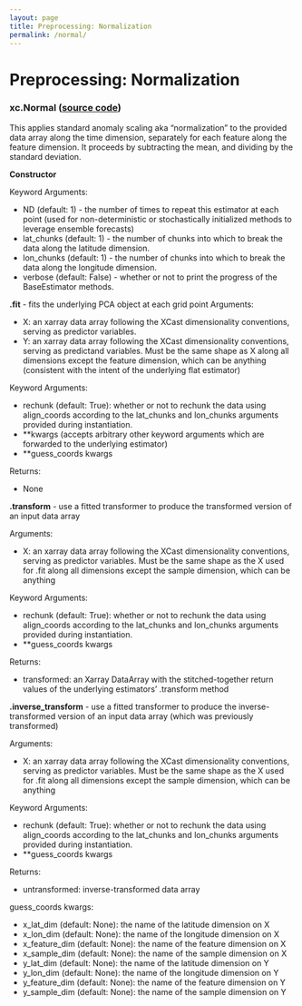 ```yaml
---
layout: page 
title: Preprocessing: Normalization
permalink: /normal/
---
```


# Preprocessing: Normalization
### xc.Normal ([source code](https://github.com/kjhall01/xcast/blob/b1764eaa1bfaf17c85447f6571caf016a13b2915/src/preprocessing/normal.py#L3))

This applies standard anomaly scaling aka “normalization” to the provided data array along the time dimension, separately for each feature along the feature dimension. It proceeds by subtracting the mean, and dividing by the standard deviation. 

**Constructor** 

Keyword Arguments: 
- ND (default: 1) - the number of times to repeat this estimator at each point (used for non-deterministic or stochastically initialized methods to leverage ensemble forecasts) 
- lat_chunks (default: 1) - the number of chunks into which to break the data along the latitude dimension.
- lon_chunks (default: 1) - the number of chunks into which to break the data along the longitude dimension.
- verbose (default: False) - whether or not to print the progress of the BaseEstimator methods.

**.fit** - fits the underlying PCA object at each grid point 
Arguments: 
- X: an xarray data array following the XCast dimensionality conventions, serving as predictor variables.
- Y: an xarray data array following the XCast dimensionality conventions, serving as predictand variables. Must be the same shape as X along all dimensions except the feature dimension, which can be anything (consistent with the intent of the underlying flat estimator) 

Keyword Arguments:
- rechunk (default: True): whether or not to rechunk the data using align_coords according to the lat_chunks and lon_chunks arguments provided during instantiation.
- **kwargs (accepts arbitrary other keyword arguments which are forwarded to the underlying estimator) 
- **guess_coords kwargs

Returns: 
- None

**.transform** - use a fitted transformer to produce the transformed version of an input data array
 
Arguments: 
- X: an xarray data array following the XCast dimensionality conventions, serving as predictor variables. Must be the same shape as the X used for .fit along all dimensions except the sample dimension, which can be anything

Keyword Arguments:
- rechunk (default: True): whether or not to rechunk the data using align_coords according to the lat_chunks and lon_chunks arguments provided during instantiation.
- **guess_coords kwargs

Returns: 
- transformed: an Xarray DataArray with the stitched-together return values of the underlying estimators’ .transform method

**.inverse_transform** - use a fitted transformer to produce the inverse-transformed version of an input data array (which was previously transformed) 
 
Arguments: 
- X: an xarray data array following the XCast dimensionality conventions, serving as predictor variables. Must be the same shape as the X used for .fit along all dimensions except the sample dimension, which can be anything

Keyword Arguments:
- rechunk (default: True): whether or not to rechunk the data using align_coords according to the lat_chunks and lon_chunks arguments provided during instantiation.
- **guess_coords kwargs

Returns: 
- untransformed: inverse-transformed data array


guess_coords kwargs:
- x_lat_dim (default: None): the name of the latitude dimension on X
- x_lon_dim (default: None): the name of the longitude dimension on X
- x_feature_dim (default: None): the name of the feature dimension on X
- x_sample_dim (default: None): the name of the sample dimension on X
- y_lat_dim (default: None): the name of the latitude dimension on Y
- y_lon_dim (default: None): the name of the longitude dimension on Y
- y_feature_dim (default: None): the name of the feature dimension on Y
- y_sample_dim (default: None): the name of the sample dimension on Y
